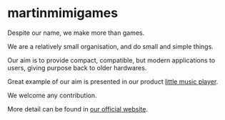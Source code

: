 # martinmimigames

Despite our name, we make more than games.

We are a relatively small organisation, and do small and simple things.

Our aim is to provide compact, compatible, but modern applications to users, giving purpose back to older hardwares.

Great example of our aim is presented in our product [little music player](https://martinmimigames.github.io/projects/little-music-player).

We welcome any contribution.

More detail can be found in [our official website](https://martinmimigames.github.io).
